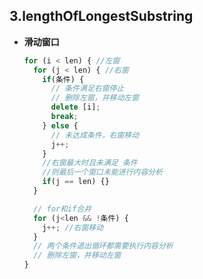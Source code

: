 ## 3.lengthOfLongestSubstring

+ **滑动窗口**  
  ``` JavaScript
  for (i < len) { //左窗
    for (j < len) { //右窗
      if(条件) {
        // 条件满足右窗停止
        // 删除左窗，并移动左窗
        delete [i];
        break;
      } else {
        // 未达成条件，右窗移动
        j++;
      }
      //右窗最大时且未满足 条件 
      //则最后一个窗口未能进行内容分析
      if(j == len) {}
    }

    // for和if合并
    for (j<len && !条件) {
      j++; //右窗移动
    }
    // 两个条件退出循环都需要执行内容分析
    // 删除左窗，并移动左窗
  }
  ```
    
  